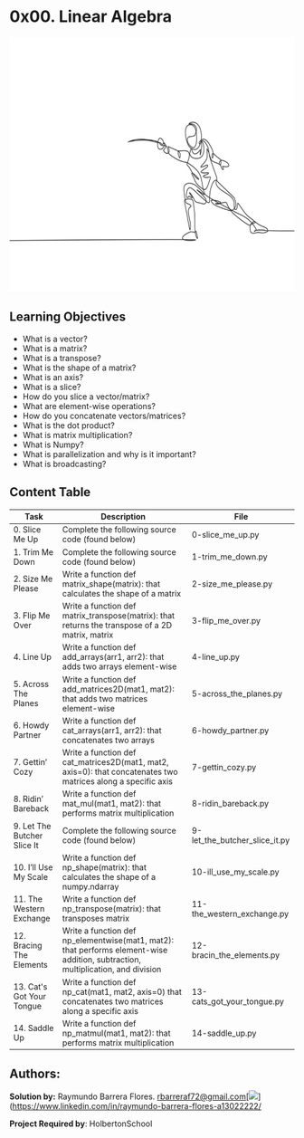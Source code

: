 # 0x00. Linear Algebra #

<img src="https://github.com/RayBar72/legendary-enigma/blob/main/imagen.jpg" width="1000" height="450">

## Learning Objectives ##

- What is a vector?
- What is a matrix?
- What is a transpose?
- What is the shape of a matrix?
- What is an axis?
- What is a slice?
- How do you slice a vector/matrix?
- What are element-wise operations?
- How do you concatenate vectors/matrices?
- What is the dot product?
- What is matrix multiplication?
- What is Numpy?
- What is parallelization and why is it important?
- What is broadcasting?

## Content Table ##

| Task | Description | File |
| ----------- | ----------- | ----------- |
| 0. Slice Me Up | Complete the following source code (found below) | 0-slice_me_up.py |
| 1. Trim Me Down | Complete the following source code (found below) | 1-trim_me_down.py |
| 2. Size Me Please | Write a function def matrix_shape(matrix): that calculates the shape of a matrix | 2-size_me_please.py |
| 3. Flip Me Over | Write a function def matrix_transpose(matrix): that returns the transpose of a 2D matrix, matrix | 3-flip_me_over.py |
| 4. Line Up | Write a function def add_arrays(arr1, arr2): that adds two arrays element-wise | 4-line_up.py |
| 5. Across The Planes | Write a function def add_matrices2D(mat1, mat2): that adds two matrices element-wise | 5-across_the_planes.py |
| 6. Howdy Partner | Write a function def cat_arrays(arr1, arr2): that concatenates two arrays | 6-howdy_partner.py |
| 7. Gettin’ Cozy | Write a function def cat_matrices2D(mat1, mat2, axis=0): that concatenates two matrices along a specific axis | 7-gettin_cozy.py |
| 8. Ridin’ Bareback | Write a function def mat_mul(mat1, mat2): that performs matrix multiplication | 8-ridin_bareback.py |
| 9. Let The Butcher Slice It | Complete the following source code (found below) | 9-let_the_butcher_slice_it.py |
| 10. I’ll Use My Scale | Write a function def np_shape(matrix): that calculates the shape of a numpy.ndarray | 10-ill_use_my_scale.py |
| 11. The Western Exchange | Write a function def np_transpose(matrix): that transposes matrix | 11-the_western_exchange.py |
| 12. Bracing The Elements | Write a function def np_elementwise(mat1, mat2): that performs element-wise addition, subtraction, multiplication, and division | 12-bracin_the_elements.py |
| 13. Cat's Got Your Tongue | Write a function def np_cat(mat1, mat2, axis=0) that concatenates two matrices along a specific axis | 13-cats_got_your_tongue.py |
| 14. Saddle Up | Write a function def np_matmul(mat1, mat2): that performs matrix multiplication | 14-saddle_up.py |


## Authors: ##

**Solution by:** Raymundo Barrera Flores. [rbarreraf72@gmail.com](rbarreraf72@gmail.com)[<img src="https://img.shields.io/badge/linkedin-%230077B5.svg?&style=for-the-badge&logo=linkedin&logoColor=white"/>](https://www.linkedin.com/in/raymundo-barrera-flores-a13022222/


**Project Required by**: HolbertonSchool
